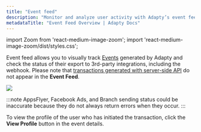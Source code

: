 ```yaml
---
title: "Event feed"
description: "Monitor and analyze user activity with Adapty’s event feed."
metadataTitle: "Event Feed Overview | Adapty Docs"
---
```


import Zoom from 'react-medium-image-zoom';
import 'react-medium-image-zoom/dist/styles.css';

Event feed allows you to visually track [Events](events) generated by Adapty and check the status of their export to 3rd-party integrations, including the webhook. Please note that [transactions generated with server-side API](ss-set-transaction) do not appear in the **Event Feed**.

<Zoom>
  <img src={require('./img/event-status.webp').default}
  style={{
    border: '1px solid #727272', /* border width and color */
    width: '700px', /* image width */
    display: 'block', /* for alignment */
    margin: '0 auto' /* center alignment */
  }}
/>
</Zoom>

<p> </p>

:::note
AppsFlyer, Facebook Ads, and Branch sending status could be inaccurate because they do not always return errors when they occur.
:::

To view the profile of the user who has initiated the transaction, click the **View Profile** button in the event details.